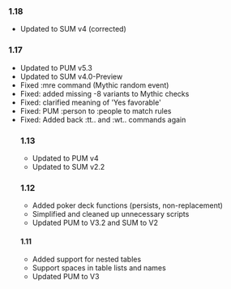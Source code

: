 ### 1.18
* Updated to SUM v4 (corrected)

### 1.17
* Updated to PUM v5.3
* Updated to SUM v4.0-Preview
* Fixed :mre command (Mythic random event)
* Fixed: added missing -8 variants to Mythic checks
* Fixed: clarified meaning of 'Yes favorable'
* Fixed: PUM :person to :people to match rules
* Fixed: Added back :tt.<table>. and :wt.<wtable>. commands again

### 1.13
* Updated to PUM v4
* Updated to SUM v2.2

### 1.12
* Added poker deck functions (persists, non-replacement)
* Simplified and cleaned up unnecessary scripts
* Updated PUM to V3.2 and SUM to V2

#### 1.11
* Added support for nested tables
* Support spaces in table lists and names
* Updated PUM to V3